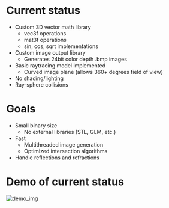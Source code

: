 # Current status
- Custom 3D vector math library
  - vec3f operations
  - mat3f operations
  - sin, cos, sqrt implementations
- Custom image output library
  - Generates 24bit color depth .bmp images
- Basic raytracing model implemented
  - Curved image plane (allows 360+ degrees field of view)
- No shading/lighting
- Ray-sphere collisions

# Goals
- Small binary size
  - No external libraries (STL, GLM, etc.)
- Fast
  - Multithreaded image generation
  - Optimized intersection algorithms
- Handle reflections and refractions

# Demo of current status
![demo_img](images/curved_image_plane.bmp)
